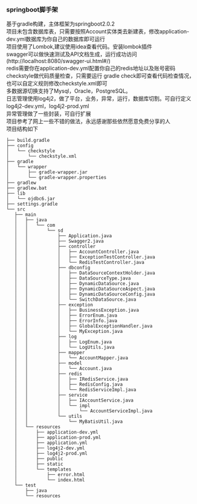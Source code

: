 ### springboot脚手架

 基于gradle构建，主体框架为springboot2.0.2<br/>
 项目未包含数据库表，只需要按照Account实体类去新建表，修改application-dev.yml数据库为你自己的数据库即可运行<br/>
 项目使用了Lombok,建议使用idea查看代码。安装lombok插件<br/>
 swagger可以做快速测试及API文档生成，运行成功访问(http://localhost:8080/swagger-ui.html#/)<br/>
 redis需要你在application-dev.yml配置你自己的redis地址以及账号密码<br/>
 checkstyle做代码质量检查，只需要运行 gradle check即可查看代码检查情况，也可以自定义规则修改checkstyle.xml即可<br/>
 多数据源切换支持了Mysql，Oracle，PostgreSQL。<br/>
 日志管理使用log4j2，做了平台，业务，异常，运行，数据库切割。可自行定义log4j2-dev.yml，log4j2-prod.yml<br/>
 异常管理做了一些封装，可自行扩展<br/>
 项目参考了网上一些不错的做法，永远感谢那些依然愿意免费分享的人<br/>
 项目结构如下<br/>
 ```
├── build.gradle
├── config
│   └── checkstyle
│       └── checkstyle.xml
├── gradle
│   └── wrapper
│       ├── gradle-wrapper.jar
│       └── gradle-wrapper.properties
├── gradlew
├── gradlew.bat
├── lib
│   └── ojdbc6.jar
├── settings.gradle
└── src
    ├── main
    │   ├── java
    │   │   └── com
    │   │       └── sd
    │   │           ├── Application.java
    │   │           ├── Swagger2.java
    │   │           ├── controller
    │   │           │   ├── AccountController.java
    │   │           │   ├── ExceptionTestController.java
    │   │           │   └── RedisTestController.java
    │   │           ├── dbconfig
    │   │           │   ├── DataSourceContextHolder.java
    │   │           │   ├── DataSourceType.java
    │   │           │   ├── DynamicDataSource.java
    │   │           │   ├── DynamicDataSourceAspect.java
    │   │           │   ├── DynamicDataSourceConfig.java
    │   │           │   └── SwitchDataSource.java
    │   │           ├── exception
    │   │           │   ├── BusinessException.java
    │   │           │   ├── ErrorEnum.java
    │   │           │   ├── ErrorInfo.java
    │   │           │   ├── GlobalExceptionHandler.java
    │   │           │   └── MyException.java
    │   │           ├── log
    │   │           │   ├── LogEnum.java
    │   │           │   └── LogUtils.java
    │   │           ├── mapper
    │   │           │   └── AccountMapper.java
    │   │           ├── model
    │   │           │   └── Account.java
    │   │           ├── redis
    │   │           │   ├── IRedisService.java
    │   │           │   ├── RedisConfig.java
    │   │           │   └── RedisServiceImpl.java
    │   │           ├── service
    │   │           │   ├── IAccountService.java
    │   │           │   └── impl
    │   │           │       └── AccountServiceImpl.java
    │   │           └── utils
    │   │               └── MyBatisUtil.java
    │   └── resources
    │       ├── application-dev.yml
    │       ├── application-prod.yml
    │       ├── application.yml
    │       ├── log4j2-dev.yml
    │       ├── log4j2-prod.yml
    │       ├── public
    │       ├── static
    │       └── templates
    │           ├── error.html
    │           └── index.html
    └── test
        ├── java
        └── resources
 ```
